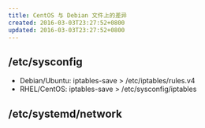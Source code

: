 ```yaml
---
title: CentOS 与 Debian 文件上的差异
created: 2016-03-03T23:27:52+0800
updated: 2016-03-03T23:27:52+0800
---
```



## /etc/sysconfig

- Debian/Ubuntu: iptables-save > /etc/iptables/rules.v4
- RHEL/CentOS: iptables-save > /etc/sysconfig/iptables

## /etc/systemd/network
